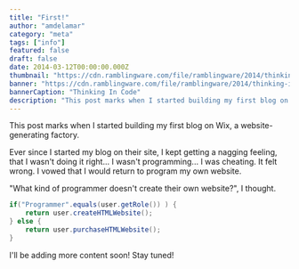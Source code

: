 ```yaml
---
title: "First!"
author: "amdelamar"
category: "meta"
tags: ["info"]
featured: false
draft: false
date: 2014-03-12T00:00:00.000Z
thumbnail: "https://cdn.ramblingware.com/file/ramblingware/2014/thinking-in-code-640.jpg"
banner: "https://cdn.ramblingware.com/file/ramblingware/2014/thinking-in-code-1240.jpg"
bannerCaption: "Thinking In Code"
description: "This post marks when I started building my first blog on Wix, a website-generating factory."
---
```

This post marks when I started building my first blog on Wix, a website-generating factory.  

Ever since I started my blog on their site, I kept getting a nagging feeling, that I wasn't doing it right... I wasn't programming... I was cheating. It felt wrong. I vowed that I would return to program my own website.  

"What kind of programmer doesn't create their own website?", I thought.

```java
if("Programmer".equals(user.getRole()) ) {
    return user.createHTMLWebsite();
} else {
    return user.purchaseHTMLWebsite();
}
```

I'll be adding more content soon! Stay tuned!
